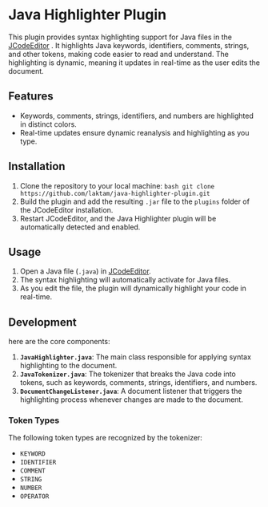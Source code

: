 # Java Highlighter Plugin
This plugin provides syntax highlighting support for Java files in the [JCodeEditor](https://github.com/laktam/JCodeEditor) . It highlights Java keywords, identifiers, comments, strings, and other tokens, making code easier to read and understand. The highlighting is dynamic, meaning it updates in real-time as the user edits the document. 
## Features 
- Keywords, comments, strings, identifiers, and numbers are highlighted in distinct colors.
- Real-time updates ensure dynamic reanalysis and highlighting as you type.
## Installation 
1. Clone the repository to your local machine: ```bash git clone https://github.com/laktam/java-highlighter-plugin.git ```
2. Build the plugin and add the resulting `.jar` file to the `plugins` folder of the JCodeEditor installation. 
3. Restart JCodeEditor, and the Java Highlighter plugin will be automatically detected and enabled.
## Usage 
1. Open a Java file (`.java`) in [JCodeEditor](https://github.com/laktam/JCodeEditor).
2. The syntax highlighting will automatically activate for Java files.
3. As you edit the file, the plugin will dynamically highlight your code in real-time.
## Development 
here are the core components: 
1. **`JavaHighlighter.java`**: The main class responsible for applying syntax highlighting to the document.
2. **`JavaTokenizer.java`**: The tokenizer that breaks the Java code into tokens, such as keywords, comments, strings, identifiers, and numbers.
3. **`DocumentChangeListener.java`**: A document listener that triggers the highlighting process whenever changes are made to the document.
### Token Types
The following token types are recognized by the tokenizer:
   - `KEYWORD`
   - `IDENTIFIER`
   - `COMMENT`
   - `STRING`
   - `NUMBER`
   - `OPERATOR`
